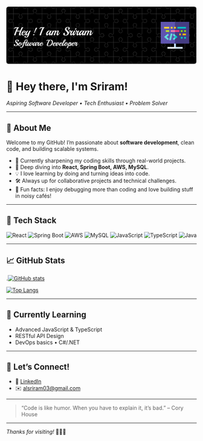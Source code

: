 <p align="center">
  <img src="https://raw.githubusercontent.com/Sriram110603/Sriram110603/main/github-header-image.png" alt="Hey! I am Sriram" />
</p>


# 👋 Hey there, I'm Sriram!

_Aspiring Software Developer • Tech Enthusiast • Problem Solver_

---

## 🚀 About Me

Welcome to my GitHub! I’m passionate about **software development**, clean code, and building scalable systems.

- 🔭 Currently sharpening my coding skills through real-world projects.
- 🌱 Deep diving into **React, Spring Boot, AWS, MySQL**.
- 💡 I love learning by doing and turning ideas into code.
- 🛠️ Always up for collaborative projects and technical challenges.
- 🎯 Fun facts: I enjoy debugging more than coding and love building stuff in noisy cafés!

---

## 🧰 Tech Stack

![React](https://img.shields.io/badge/-React-20232a?style=flat&logo=react)
![Spring Boot](https://img.shields.io/badge/-Spring_Boot-6DB33F?style=flat&logo=spring-boot)
![AWS](https://img.shields.io/badge/-AWS-232F3E?style=flat&logo=amazon-aws)
![MySQL](https://img.shields.io/badge/-MySQL-4479A1?style=flat&logo=mysql)
![JavaScript](https://img.shields.io/badge/-JavaScript-F7DF1E?style=flat&logo=javascript)
![TypeScript](https://img.shields.io/badge/-TypeScript-3178c6?style=flat&logo=typescript)
![Java](https://img.shields.io/badge/-Java-007396?style=flat&logo=java)


---

## 📈 GitHub Stats
.[![GitHub stats](https://github-readme-stats.vercel.app/api?username=Sriram110603&show_icons=true&theme=dark)](https://github.com/Sriram110603)

[![Top Langs](https://github-readme-stats.vercel.app/api/top-langs/?username=Sriram110603&layout=compact&theme=dark)](https://github.com/Sriram110603)

---

## 🧠 Currently Learning

- Advanced JavaScript & TypeScript
- RESTful API Design
- DevOps basics • C#/.NET

---

## 🤝 Let’s Connect!

- 💼 [LinkedIn](https://www.linkedin.com/in/alsriram/)
- ✉️ alsriram03@gmail.com

---

> “Code is like humor. When you have to explain it, it’s bad.” – Cory House

---

_Thanks for visiting!_ 👨‍💻✨
<!---
Sriram110603/Sriram110603 is a ✨ special ✨ repository because its `README.md` (this file) appears on your GitHub profile.
You can click the Preview link to take a look at your changes.
--->
